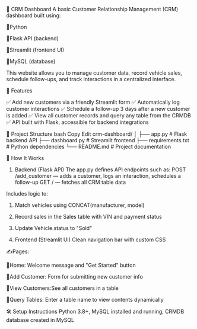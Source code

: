 💼 CRM Dashboard
A basic Customer Relationship Management (CRM) dashboard built using:

💠Python

💠Flask API (backend)

💠Streamlit (frontend UI)

💠MySQL (database)

This website allows you to manage customer data, record vehicle sales, schedule follow-ups, and track interactions in a centralized interface.

📌 Features

✅ Add new customers via a friendly Streamlit form
✅ Automatically log customer interactions
✅ Schedule a follow-up 3 days after a new customer is added
✅ View all customer records and query any table from the CRMDB
✅ API built with Flask, accessible for backend integrations


🧱 Project Structure
bash
Copy
Edit
crm-dashboard/
│
├── app.py              # Flask backend API
├── dashboard.py        # Streamlit frontend
├── requirements.txt    # Python dependencies
└── README.md           # Project documentation
 
🚀 How It Works
1. Backend (Flask API)
The app.py defines API endpoints such as:
POST /add_customer — adds a customer, logs an interaction, schedules a follow-up
GET / — fetches all CRM table data

 Includes logic to:
   1. Match vehicles using CONCAT(manufacturer, model)
   2. Record sales in the Sales table with VIN and payment status
   3. Update Vehicle.status to "Sold"

2. Frontend (Streamlit UI)
Clean navigation bar with custom CSS

✍️Pages:
   
   🔸Home: Welcome message and "Get Started" button
   
   🔸Add Customer: Form for submitting new customer info
   
   🔸View Customers:See all customers in a table
   
   🔸Query Tables: Enter a table name to view contents dynamically

🛠️ Setup Instructions
Python 3.8+,
MySQL installed and running,
CRMDB database created in MySQL

